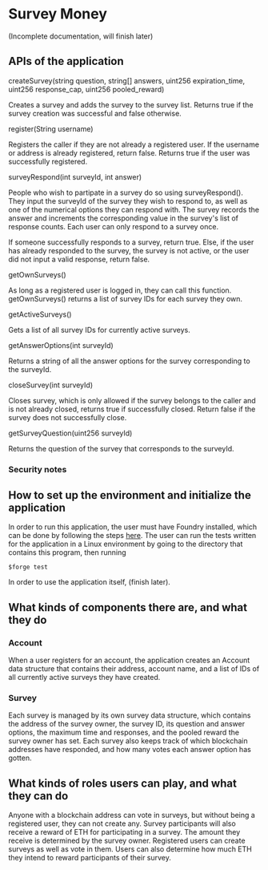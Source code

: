 # Survey Money
(Incomplete documentation, will finish later)

## APIs of the application
createSurvey(string question, string[] answers, uint256 expiration_time, uint256 response_cap, uint256 pooled_reward)

Creates a survey and adds the survey to the survey list. Returns true if the survey creation was successful and false otherwise.

register(String username)

Registers the caller if they are not already a registered user. If the username or address is already registered, return false. Returns true if the user was successfully registered.

surveyRespond(int surveyId, int answer)

People who wish to partipate in a survey do so using surveyRespond(). They input the surveyId of the survey they wish to respond to, as well as one of the numerical options they can respond with. The survey records the answer and increments the corresponding value in the survey's list of response counts. Each user can only respond to a survey once.

If someone successfully responds to a survey, return true. Else, if the user has already responded to the survey, the survey is not active, or the user did not input a valid response, return false.

getOwnSurveys()

As long as a registered user is logged in, they can call this function. getOwnSurveys() returns a list of survey IDs for each survey they own.

getActiveSurveys()

Gets a list of all survey IDs for currently active surveys.

getAnswerOptions(int surveyId)

Returns a string of all the answer options for the survey corresponding to the surveyId.

closeSurvey(int surveyId)

Closes survey, which is only allowed if the survey belongs to the caller and is not already closed, returns true if successfully closed. Return false if the survey does not successfully close.

getSurveyQuestion(uint256 surveyId)

Returns the question of the survey that corresponds to the surveyId.

### Security notes

## How to set up the environment and initialize the application
In order to run this application, the user must have Foundry installed, which can be done by following the steps [here](https://book.getfoundry.sh/getting-started/installation).
The user can run the tests written for the application in a Linux environment by going to the directory that contains this program, then running 
```
$forge test
```
In order to use the application itself, (finish later).

## What kinds of components there are, and what they do
### Account
When a user registers for an account, the application creates an Account data structure that contains their address, account name, and a list of IDs of all currently active surveys they have created.
### Survey
Each survey is managed by its own survey data structure, which contains the address of the survey owner, the survey ID, its question and answer options, the maximum time and responses, and the pooled reward the survey owner has set. Each survey also keeps track of which blockchain addresses have responded, and how many votes each answer option has gotten.

## What kinds of roles users can play, and what they can do
Anyone with a blockchain address can vote in surveys, but without being a registered user, they can not create any. Survey participants will also receive a reward of ETH for participating in a survey. The amount they receive is determined by the survey owner. Registered users can create surveys as well as vote in them. Users can also determine how much ETH they intend to reward participants of their survey.
